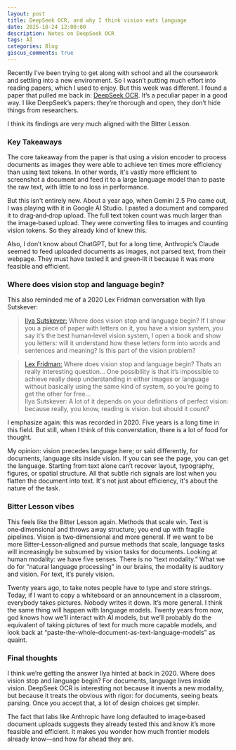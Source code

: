 ```yaml
---
layout: post
title: DeepSeek OCR, and why I think vision eats language
date: 2025-10-24 12:00:00
description: Notes on DeepSeek OCR
tags: AI
categories: Blog
giscus_comments: true
---
```


Recently I’ve been trying to get along with school and all the coursework and settling into a new environment. So I wasn’t putting much effort into reading papers, which I used to enjoy. But this week was different. I found a paper that pulled me back in: [DeepSeek OCR](https://arxiv.org/abs/2510.18234). It’s a peculiar paper in a good way. I like DeepSeek’s papers: they’re thorough and open, they don’t hide things from researchers.

I think its findings are very much aligned with the Bitter Lesson.

### Key Takeaways

The core takeaway from the paper is that using a vision encoder to process documents as images they were able to achieve ten times more efficiency than using text tokens. In other words, it's vastly more efficient to screenshot a document and feed it to a large language model than to paste the raw text, with little to no loss in performance.

But this isn't entirely new. About a year ago, when Gemini 2.5 Pro came out, I was playing with it in Google AI Studio. I pasted a document and compared it to drag‑and‑drop upload. The full text token count was much larger than the image‑based upload. They were converting files to images and counting vision tokens. So they already kind of knew this.

Also, I don’t know about ChatGPT, but for a long time, Anthropic’s Claude seemed to feed uploaded documents as images, not parsed text, from their webpage. They must have tested it and green‑lit it because it was more feasible and efficient.

### Where does vision stop and language begin?

This also reminded me of a 2020 Lex Fridman conversation with Ilya Sutskever:

> [Ilya Sutskever:](https://youtu.be/13CZPWmke6A?t=1566) Where does vision stop and language begin? If I show you a piece of paper with letters on it, you have a vision system, you say it’s the best human‑level vision system, I open a book and show you letters: will it understand how these letters form into words and sentences and meaning? Is this part of the vision problem?

> [Lex Fridman:](https://youtu.be/13CZPWmke6A?t=1612) Where does vision stop and language begin? Thats an really interesting question... One possibility is that it’s impossible to achieve really deep understanding in either images or language without basically using the same kind of system, so you’re going to get the other for free...   
> Ilya Sutskever: A lot of it depends on your definitions of perfect vision: because really, you know, reading is vision. but should it count?

I emphasize again: this was recorded in 2020. Five years is a long time in this field. But still, when I think of this converstation, there is a lot of food for thought.

My opinion: vision precedes language here; or said differently, for documents, language sits inside vision. If you can see the page, you can get the language. Starting from text alone can’t recover layout, typography, figures, or spatial structure. All that subtle rich signals are lost when you flatten the document into text. It's not just about efficiency, it's about the nature of the task.

### Bitter Lesson vibes

This feels like the Bitter Lesson again. Methods that scale win. Text is one‑dimensional and throws away structure; you end up with fragile pipelines. Vision is two‑dimensional and more general. If we want to be more Bitter‑Lesson‑aligned and pursue methods that scale, language tasks will increasingly be subsumed by vision tasks for documents. Looking at human modality: we have five senses. There is no “text modality.” What we do for “natural language processing” in our brains, the modality is auditory and vision. For text, it’s purely vision.

Twenty years ago, to take notes people have to type and store strings. Today, if I want to copy a whiteboard or an announcement in a classroom, everybody takes pictures. Nobody writes it down. It’s more general. I think the same thing will happen with language models. Twenty years from now, god knows how we'll interact with AI models, but we’ll probably do the equivalent of taking pictures of text for much more capable models, and look back at “paste-the-whole-document-as-text-language-models” as quaint.


### Final thoughts

I think we’re getting the answer Ilya hinted at back in 2020. Where does vision stop and language begin? For documents, language lives inside vision. DeepSeek OCR is interesting not because it invents a new modality, but because it treats the obvious with rigor: for documents, seeing beats parsing. Once you accept that, a lot of design choices get simpler.

The fact that labs like Anthropic have long defaulted to image‑based document uploads suggests they already tested this and know it’s more feasible and efficient. It makes you wonder how much frontier models already know—and how far ahead they are.
